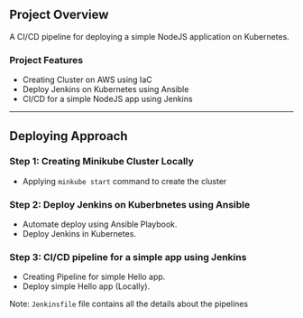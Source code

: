 ## Project Overview

A CI/CD pipeline for deploying a simple NodeJS application on Kubernetes. 

### Project Features
* Creating Cluster on AWS using IaC
* Deploy Jenkins on Kubernetes using Ansible
* CI/CD for a simple NodeJS app using Jenkins

---
## Deploying Approach
### Step 1: Creating Minikube Cluster Locally
* Applying `minkube start` command to create the cluster

### Step 2: Deploy Jenkins on Kuberbnetes using Ansible
* Automate deploy using Ansible Playbook.
* Deploy Jenkins in Kubernetes.

### Step 3: CI/CD pipeline for a simple app using Jenkins
* Creating Pipeline for simple Hello app.
* Deploy simple Hello app (Locally).


Note: `Jenkinsfile` file contains all the details about the pipelines
